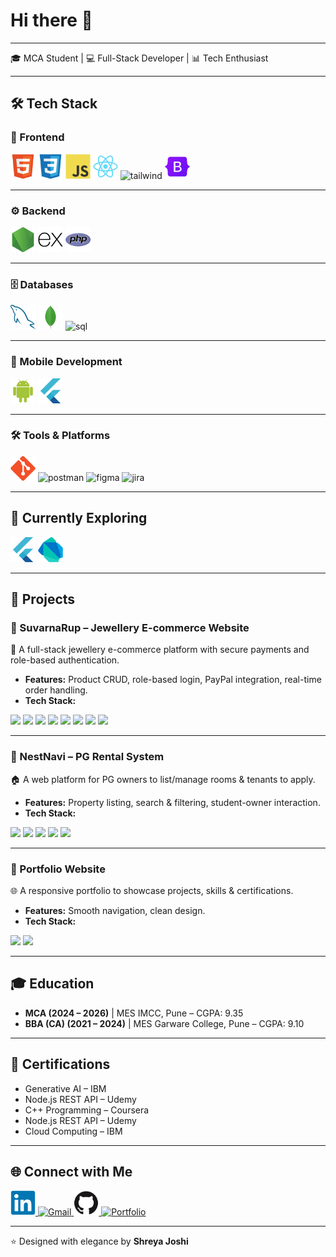 # Hi there 👋

---

🎓 MCA Student | 💻 Full-Stack Developer | 📊 Tech Enthusiast  

---

## 🛠 Tech Stack  

### 🎨 Frontend  
<p align="left">
  <img src="https://raw.githubusercontent.com/devicons/devicon/master/icons/html5/html5-original.svg" alt="html" width="40" height="40"/>
  <img src="https://raw.githubusercontent.com/devicons/devicon/master/icons/css3/css3-original.svg" alt="css" width="40" height="40"/>
  <img src="https://raw.githubusercontent.com/devicons/devicon/master/icons/javascript/javascript-original.svg" alt="javascript" width="40" height="40"/>
  <img src="https://raw.githubusercontent.com/devicons/devicon/master/icons/react/react-original.svg" alt="react" width="40" height="40"/>
  <img src="https://www.vectorlogo.zone/logos/tailwindcss/tailwindcss-icon.svg" alt="tailwind" width="40" height="40"/>
  <img src="https://raw.githubusercontent.com/devicons/devicon/master/icons/bootstrap/bootstrap-original.svg" alt="bootstrap" width="40" height="40"/>
</p>

---

### ⚙️ Backend  
<p align="left">
  <img src="https://raw.githubusercontent.com/devicons/devicon/master/icons/nodejs/nodejs-original.svg" alt="nodejs" width="40" height="40"/>
  <img src="https://raw.githubusercontent.com/devicons/devicon/master/icons/express/express-original.svg" alt="express" width="40" height="40"/>
  <img src="https://raw.githubusercontent.com/devicons/devicon/master/icons/php/php-original.svg" alt="php" width="40" height="40"/>
</p>

---

### 🗄️ Databases  
<p align="left">
  <img src="https://raw.githubusercontent.com/devicons/devicon/master/icons/mysql/mysql-original.svg" alt="mysql" width="40" height="40"/>
  <img src="https://raw.githubusercontent.com/devicons/devicon/master/icons/mongodb/mongodb-original.svg" alt="mongodb" width="40" height="40"/>
  <img src="https://img.icons8.com/color/48/sql.png" alt="sql" width="40" height="40"/>
</p>

---

### 📱 Mobile Development  
<p align="left">
  <img src="https://raw.githubusercontent.com/devicons/devicon/master/icons/android/android-original.svg" alt="android" width="40" height="40"/>
  <img src="https://raw.githubusercontent.com/devicons/devicon/master/icons/flutter/flutter-original.svg" alt="flutter" width="40" height="40"/>
</p>

---

### 🛠 Tools & Platforms  
<p align="left">
  <img src="https://raw.githubusercontent.com/devicons/devicon/master/icons/git/git-original.svg" alt="git" width="40" height="40"/>
  <img src="https://www.vectorlogo.zone/logos/getpostman/getpostman-icon.svg" alt="postman" width="40" height="40"/>
  <img src="https://www.vectorlogo.zone/logos/figma/figma-icon.svg" alt="figma" width="40" height="40"/>
  <img src="https://cdn.worldvectorlogo.com/logos/jira-1.svg" alt="jira" width="40" height="40"/>
</p>

---

## 🔭 Currently Exploring
<p align="left">
  <img src="https://raw.githubusercontent.com/devicons/devicon/master/icons/flutter/flutter-original.svg" alt="flutter" width="40" height="40"/>
  <img src="https://raw.githubusercontent.com/devicons/devicon/master/icons/dart/dart-original.svg" alt="dart" width="40" height="40"/>
</p>

---

## 🚀 Projects  

### 🔹 SuvarnaRup – Jewellery E-commerce Website  
💍 A full-stack jewellery e-commerce platform with secure payments and role-based authentication.  
- **Features:** Product CRUD, role-based login, PayPal integration, real-time order handling.  
- **Tech Stack:**  
<p>
  <img src="https://img.shields.io/badge/React-20232A?logo=react&logoColor=61DAFB"/>
  <img src="https://img.shields.io/badge/Tailwind_CSS-06B6D4?logo=tailwindcss&logoColor=fff"/>
  <img src="https://img.shields.io/badge/Redux-764ABC?logo=redux&logoColor=white"/>
  <img src="https://img.shields.io/badge/Node.js-339933?logo=node.js&logoColor=fff"/>
  <img src="https://img.shields.io/badge/Express.js-000000?logo=express&logoColor=white"/>
  <img src="https://img.shields.io/badge/MongoDB-4EA94B?logo=mongodb&logoColor=white"/>
  <img src="https://img.shields.io/badge/JWT-000000?logo=jsonwebtokens&logoColor=white"/>
  <img src="https://img.shields.io/badge/PayPal-00457C?logo=paypal&logoColor=white"/>
</p>

---

### 🔹 NestNavi – PG Rental System  
🏠 A web platform for PG owners to list/manage rooms & tenants to apply.  
- **Features:** Property listing, search & filtering, student-owner interaction.  
- **Tech Stack:**  
<p>
  <img src="https://img.shields.io/badge/HTML5-E34F26?logo=html5&logoColor=white"/>
  <img src="https://img.shields.io/badge/CSS3-1572B6?logo=css3&logoColor=white"/>
  <img src="https://img.shields.io/badge/JavaScript-F7DF1E?logo=javascript&logoColor=000"/>
  <img src="https://img.shields.io/badge/Django-092E20?logo=django&logoColor=white"/>
  <img src="https://img.shields.io/badge/SQLite-07405E?logo=sqlite&logoColor=white"/>
</p>

---

### 🔹 Portfolio Website  
🌐 A responsive portfolio to showcase projects, skills & certifications.  
- **Features:** Smooth navigation, clean design.  
- **Tech Stack:**  
<p>
  <img src="https://img.shields.io/badge/React-20232A?logo=react&logoColor=61DAFB"/>
  <img src="https://img.shields.io/badge/Tailwind_CSS-06B6D4?logo=tailwindcss&logoColor=fff"/>
</p>

---

## 🎓 Education  
- **MCA (2024 – 2026)** | MES IMCC, Pune – CGPA: 9.35  
- **BBA (CA) (2021 – 2024)** | MES Garware College, Pune – CGPA: 9.10  

---

## 📜 Certifications
- Generative AI – IBM
- Node.js REST API – Udemy  
- C++ Programming – Coursera  
- Node.js REST API – Udemy   
- Cloud Computing – IBM  

---

## 🌐 Connect with Me  
<p align="left">
  <a href="https://linkedin.com/in/shreya-joshi-237240264" target="_blank">
    <img src="https://raw.githubusercontent.com/devicons/devicon/master/icons/linkedin/linkedin-original.svg" alt="LinkedIn" width="40" height="40"/>
  </a>
  <a href="mailto:joshishreya2019@gmail.com">
    <img src="https://cdn-icons-png.flaticon.com/512/281/281769.png" alt="Gmail" width="40" height="40"/>
  </a>
  <a href="https://github.com/SSJoshi1808" target="_blank">
    <img src="https://raw.githubusercontent.com/devicons/devicon/master/icons/github/github-original.svg" alt="GitHub" width="40" height="40"/>
  </a>
  <a href="https://shreya-joshi-portfolio.vercel.app" target="_blank">
    <img src="https://img.icons8.com/external-flaticons-lineal-color-flat-icons/64/000000/external-portfolio-resume-flaticons-lineal-color-flat-icons.png" alt="Portfolio" width="40" height="40"/>
  </a>
</p>

---

⭐️ Designed with elegance by **Shreya Joshi**
